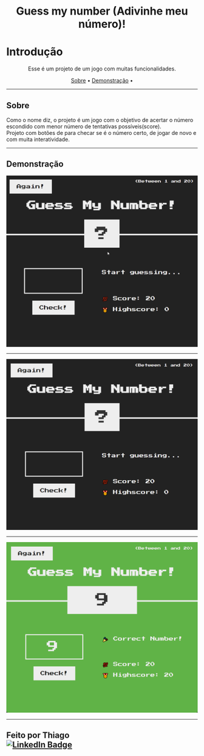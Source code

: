 <h1 style="text-align: center; font-weight: bold;">Guess my number (Adivinhe meu número)!</h1>

<h1>Introdução</h1>
<p align="center">Esse é um projeto de um jogo com muitas funcionalidades.</p>

<p align="center">
 <a href="#sobre">Sobre</a> •
 <a href="#demonstração">Demonstração</a> •
</p><hr>

## Sobre
<p>Como o nome diz, o projeto é um jogo com o objetivo de acertar o número escondido com menor número de tentativas possíveis(score).<br>
Projeto com botões de para checar se é o número certo, de jogar de novo e com muita interatividade.</p><hr>

## Demonstração
<img alt="Guess My Number" title="GuessMyNumber" src="./github/GuessMyNumber.gif"><hr>
<img alt="Guess My NumberImg" title="GuessMyNumberImg" src="./github/GuessMyNumber.png"/><hr>

<img alt="Guess My NumberImg1" title="GuessMyNumberImg1" src="./github/GuessMyNumber 1.png"/><hr>

## Feito por Thiago<br> [![LinkedIn Badge](https://img.shields.io/badge/-Thiago_Martins-blue?style=flat-square&logo=Linkedin&logoColor=white&link=https://www.linkedin.com/in/thiagoma/)](https://www.linkedin.com/in/thiagoma/)